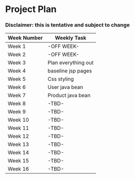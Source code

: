 # Project Plan

### Disclaimer: this is tentative and subject to change

| Week Number | Weekly Task                                                      |
|-------------|------------------------------------------------------------------|
| Week 1      | -OFF WEEK-                                                       |
| Week 2      | -OFF WEEK-                                                       |
| Week 3      | Plan everything out                                              |
| Week 4      | baseline jsp pages                                               |
| Week 5      | Css styling                                                      |
| Week 6      | User java bean                                                   |
| Week 7      | Product java bean                                                |
| Week 8      | -TBD-                                                            |
| Week 9      | -TBD-                                                            |
| Week 10     | -TBD-                                                            |
| Week 11     | -TBD-                                                            |
| Week 12     | -TBD-                                                            |
| Week 13     | -TBD-                                                            |
| Week 14     | -TBD-                                                            |
| Week 15     | -TBD-                                                            |
| Week 16     | -TBD-                                                            |